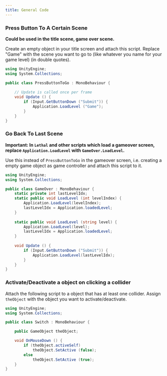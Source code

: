 ```yaml
---
title: General Code
---
```


### Press Button To A Certain Scene

**Could be used in the title scene, game over scene.**

Create an empty object in your title screen and attach this script.
Replace "Game" with the scene you want to go to (like whatever you name for your game level) (in double quotes).

```csharp
using UnityEngine;
using System.Collections;

public class PressButtonToGo : MonoBehaviour {
	
	// Update is called once per frame
	void Update () {
		if (Input.GetButtonDown ("Submit")) {
			Application.LoadLevel ("Game");
		}
	}
}
```

### Go Back To Last Scene

**Important: In `Lethal` and other scripts which load a gameover screen, replace `Application.LoadLevel` with `GameOver.LoadLevel`.**

Use this instead of `PressButtonToGo` in the gameover screen, i.e. creating a empty game object as game controller and attach this script to it.

```csharp
using UnityEngine;
using System.Collections;

public class GameOver : MonoBehaviour {
	static private int lastLevelIdx;
	static public void LoadLevel (int levelIndex) {
		Application.LoadLevel(levelIndex);
		lastLevelIdx = Application.loadedLevel;
	}
	
	static public void LoadLevel (string level) {
		Application.LoadLevel(level);
		lastLevelIdx = Application.loadedLevel;
	}
	
	void Update () {
		if (Input.GetButtonDown ("Submit")) {
			Application.LoadLevel(lastLevelIdx);
		}
	}
}
```

### Activate/Deactivate a object on clicking a collider

Attach the following script to a object that has at least one collider.
Assign `theObject` with the object you want to activate/deactivate.

```csharp
using UnityEngine;
using System.Collections;

public class Switch : MonoBehaviour {

	public GameObject theObject;

	void OnMouseDown () {
		if (theObject.activeSelf)
			theObject.SetActive (false);
		else
			theObject.SetActive (true);
	}
}
```
